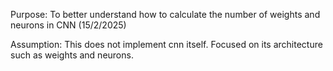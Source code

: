 Purpose: To better understand how to calculate the number of weights and neurons in CNN (15/2/2025)

Assumption: This does not implement cnn itself. Focused on its architecture such as weights and neurons.
